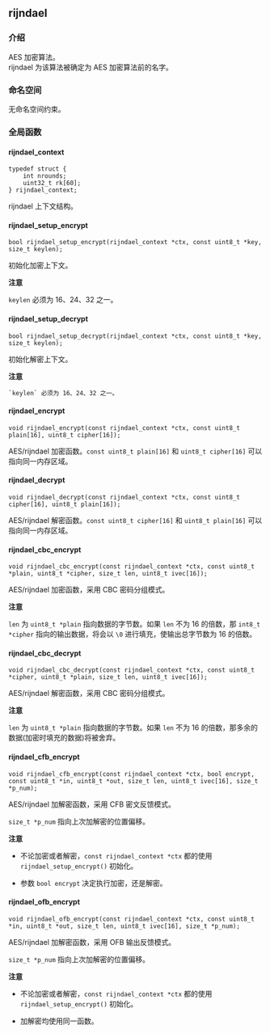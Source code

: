 ## rijndael

### 介绍

AES 加密算法。  
rijndael 为该算法被确定为 AES 加密算法前的名字。

### 命名空间

无命名空间约束。

### 全局函数

#### rijndael_context

	typedef struct {
		int nrounds;
		uint32_t rk[60];
	} rijndael_context;

rijndael 上下文结构。

#### rijndael_setup_encrypt

	bool rijndael_setup_encrypt(rijndael_context *ctx, const uint8_t *key, size_t keylen);

初始化加密上下文。

**注意**

`keylen` 必须为 16、24、32 之一。

#### rijndael_setup_decrypt

	bool rijndael_setup_decrypt(rijndael_context *ctx, const uint8_t *key, size_t keylen);

初始化解密上下文。

**注意**

	`keylen` 必须为 16、24、32 之一。

#### rijndael_encrypt

	void rijndael_encrypt(const rijndael_context *ctx, const uint8_t plain[16], uint8_t cipher[16]);

AES/rijndael 加密函数。`const uint8_t plain[16]` 和 `uint8_t cipher[16]` 可以指向同一内存区域。

#### rijndael_decrypt

	void rijndael_decrypt(const rijndael_context *ctx, const uint8_t cipher[16], uint8_t plain[16]);

AES/rijndael 解密函数。`const uint8_t cipher[16]` 和 `uint8_t plain[16]` 可以指向同一内存区域。

#### rijndael_cbc_encrypt

	void rijndael_cbc_encrypt(const rijndael_context *ctx, const uint8_t *plain, uint8_t *cipher, size_t len, uint8_t ivec[16]);

AES/rijndael 加密函数，采用 CBC 密码分组模式。

**注意**

`len` 为 `uint8_t *plain` 指向数据的字节数。如果 `len` 不为 16 的倍数，那 `int8_t *cipher` 指向的输出数据，将会以 `\0` 进行填充，使输出总字节数为 16 的倍数。

#### rijndael_cbc_decrypt

	void rijndael_cbc_decrypt(const rijndael_context *ctx, const uint8_t *cipher, uint8_t *plain, size_t len, uint8_t ivec[16]);

AES/rijndael 解密函数，采用 CBC 密码分组模式。

**注意**

`len` 为 `uint8_t *plain` 指向数据的字节数。如果 `len` 不为 16 的倍数，那多余的数据(加密时填充的数据)将被舍弃。

#### rijndael_cfb_encrypt

	void rijndael_cfb_encrypt(const rijndael_context *ctx, bool encrypt, const uint8_t *in, uint8_t *out, size_t len, uint8_t ivec[16], size_t *p_num);

AES/rijndael 加解密函数，采用 CFB 密文反馈模式。

`size_t *p_num` 指向上次加解密的位置偏移。

**注意**

+ 不论加密或者解密，`const rijndael_context *ctx` 都的使用 `rijndael_setup_encrypt()` 初始化。

+ 参数 `bool encrypt` 决定执行加密，还是解密。

#### rijndael_ofb_encrypt

	void rijndael_ofb_encrypt(const rijndael_context *ctx, const uint8_t *in, uint8_t *out, size_t len, uint8_t ivec[16], size_t *p_num);

AES/rijndael 加解密函数，采用 OFB 输出反馈模式。

`size_t *p_num` 指向上次加解密的位置偏移。

**注意**

+ 不论加密或者解密，`const rijndael_context *ctx` 都的使用 `rijndael_setup_encrypt()` 初始化。

+ 加解密均使用同一函数。